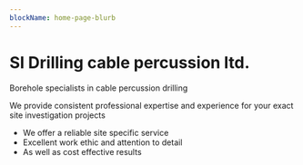 ```yaml
---
blockName: home-page-blurb
---
```

# SI Drilling cable percussion ltd.

Borehole specialists in cable percussion drilling

We provide consistent professional expertise and experience for your exact site investigation projects

- We offer a reliable site specific service
- Excellent work ethic and attention to detail
- As well as cost effective results
